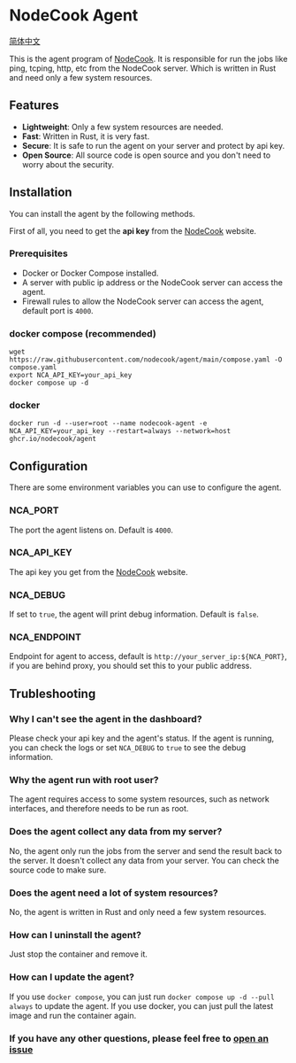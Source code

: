 # NodeCook Agent

[简体中文](./README-zh.md)

This is the agent program of [NodeCook](https://www.nodecook.com). It is responsible for run the jobs like ping, tcping, http, etc from the NodeCook server. Which is written in Rust and need only a few system resources.

## Features

- **Lightweight**: Only a few system resources are needed.
- **Fast**: Written in Rust, it is very fast.
- **Secure**: It is safe to run the agent on your server and protect by api key.
- **Open Source**: All source code is open source and you don't need to worry about the security.

## Installation

You can install the agent by the following methods.

First of all, you need to get the **api key** from the [NodeCook](https://www.nodecook.com/dashboard/apikey) website.

### Prerequisites

- Docker or Docker Compose installed.
- A server with public ip address or the NodeCook server can access the agent.
- Firewall rules to allow the NodeCook server can access the agent, default port is `4000`.

### docker compose (recommended)

```shell
wget https://raw.githubusercontent.com/nodecook/agent/main/compose.yaml -O compose.yaml
export NCA_API_KEY=your_api_key
docker compose up -d
```

### docker

```shell
docker run -d --user=root --name nodecook-agent -e NCA_API_KEY=your_api_key --restart=always --network=host ghcr.io/nodecook/agent
```

## Configuration

There are some environment variables you can use to configure the agent.

### NCA_PORT

The port the agent listens on. Default is `4000`.

### NCA_API_KEY

The api key you get from the [NodeCook](https://www.nodecook.com/dashboard/apikey) website.

### NCA_DEBUG

If set to `true`, the agent will print debug information. Default is `false`.

### NCA_ENDPOINT

Endpoint for agent to access, default is `http://your_server_ip:${NCA_PORT}`, if you are behind proxy, you should set this to your public address.

## Trubleshooting

### Why I can't see the agent in the dashboard?

Please check your api key and the agent's status. If the agent is running, you can check the logs or set `NCA_DEBUG` to `true` to see the debug information.

### Why the agent run with root user?

The agent requires access to some system resources, such as network interfaces, and therefore needs to be run as root.

### Does the agent collect any data from my server?

No, the agent only run the jobs from the server and send the result back to the server. It doesn't collect any data from your server. You can check the source code to make sure.

### Does the agent need a lot of system resources?

No, the agent is written in Rust and only need a few system resources.

### How can I uninstall the agent?

Just stop the container and remove it.

### How can I update the agent?

If you use `docker compose`, you can just run `docker compose up -d --pull always` to update the agent. If you use docker, you can just pull the latest image and run the container again.

### If you have any other questions, please feel free to [open an issue](https://github.com/nodecook/agent/issues/new)
